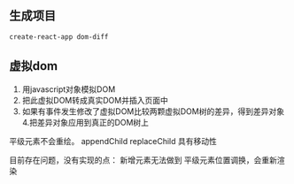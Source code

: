 ## 生成项目
```
create-react-app dom-diff
```
## 虚拟dom
1. 用javascript对象模拟DOM
2. 把此虚拟DOM转成真实DOM并插入页面中
3. 如果有事件发生修改了虚拟DOM比较两颗虚拟DOM树的差异，得到差异对象
4.把差异对象应用到真正的DOM树上

平级元素不会重绘。
appendChild replaceChild 具有移动性

目前存在问题，没有实现的点：
新增元素无法做到
平级元素位置调换，会重新渲染